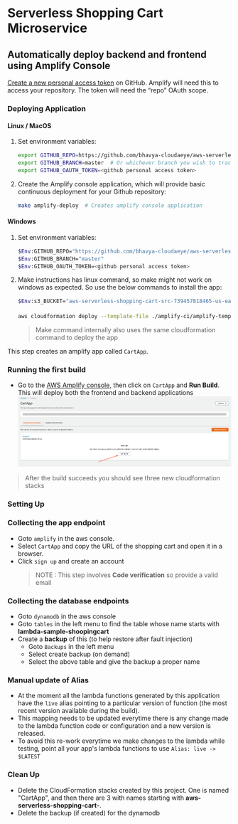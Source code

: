 # Serverless Shopping Cart Microservice

## Automatically deploy backend and frontend using Amplify Console


[Create a new personal access token](https://help.github.com/en/articles/creating-a-personal-access-token-for-the-command-line) 
on GitHub. 
Amplify will need this to access your repository. The token will need the “repo” OAuth scope.

### Deploying Application


#### Linux / MacOS

1. Set environment variables:

    ```bash
    export GITHUB_REPO=https://github.com/bhavya-cloudaeye/aws-serverless-shopping-cart
    export GITHUB_BRANCH=master  # Or whichever branch you wish to track
    export GITHUB_OAUTH_TOKEN=<github personal access token>
    ```
2. Create the Amplify console application, which will provide basic continuous deployment for your Github repository: 
    ``` bash
    make amplify-deploy  # Creates amplify console application
    ```

#### Windows

1. Set environment variables:

    ```bash
    $Env:GITHUB_REPO="https://github.com/bhavya-cloudaeye/aws-serverless-shopping-cart"
    $Env:GITHUB_BRANCH="master"
    $Env:GITHUB_OAUTH_TOKEN=<github personal access token>
    ```
2. Make instructions has linux command, so make might not work on windows as expected. So use the below commands to install the app: 
    ``` bash
    $Env:s3_BUCKET="aws-serverless-shopping-cart-src-739457818465-us-east-2"

    aws cloudformation deploy --template-file ./amplify-ci/amplify-template.yaml --capabilities CAPABILITY_IAM --parameter-overrides OauthToken=$Env:GITHUB_OAUTH_TOKEN Repository=$Env:GITHUB_REPO BranchName=$Env:GITHUB_BRANCH SrcS3Bucket=$Env:S3_BUCKET --stack-name CartApp
    ```
    > Make command internally also uses the same cloudformation command to deploy the app

This step creates an amplify app called `CartApp`.

### Running the first build

- Go to the [AWS Amplify console](https://console.aws.amazon.com/amplify/home), then click on `CartApp` and **Run Build**. 
This will deploy both the frontend and backend applications
![Amplify Console](./images/AmplifyConsoleScreen.png)

> After the build succeeds you should see three new cloudformation stacks


### Setting Up

### Collecting the app endpoint
- Goto `amplify` in the aws console.
- Select `CartApp` and copy the URL of the shopping cart and open it in a browser.
- Click `sign up` and create an account 
  > NOTE : This step involves **Code verification** so provide a valid email

### Collecting the database endpoints
- Goto `dynamodb` in the aws console
- Goto `tables` in the left menu to find the table whose name starts with **lambda-sample-shoopingcart**
- Create a **backup** of this (to help restore after fault injection)
    - Goto `Backups` in the left menu
    - Select create backup (on demand)
    - Select the above table and give the backup a proper name

### Manual update of Alias
- At the moment all the lambda functions generated by this application have the `live` alias pointing to a particular version of function (the most recent version available during the build).
- This mapping needs to be updated everytime there is any change made to the lambda function code or configuration and a new version is released.
- To avoid this re-work everytime we make changes to the lambda while testing, point all your app's lambda functions to use `Alias: live -> $LATEST`

### Clean Up
- Delete the CloudFormation stacks created by this project. One is named "CartApp", and then there are 3 with names 
starting with **aws-serverless-shopping-cart-**.
- Delete the backup (if created) for the dynamodb